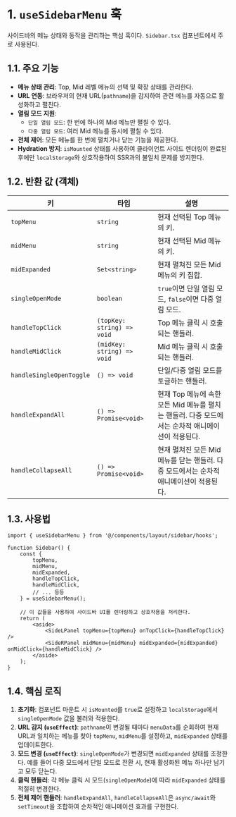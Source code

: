 # 1. `useSidebarMenu` 훅

사이드바의 메뉴 상태와 동작을 관리하는 핵심 훅이다. `Sidebar.tsx` 컴포넌트에서 주로 사용된다.

## 1.1. 주요 기능

- **메뉴 상태 관리**: Top, Mid 레벨 메뉴의 선택 및 확장 상태를 관리한다.
- **URL 연동**: 브라우저의 현재 URL(`pathname`)을 감지하여 관련 메뉴를 자동으로 활성화하고 펼친다.
- **열림 모드 지원**:
  - `단일 열림 모드`: 한 번에 하나의 Mid 메뉴만 펼칠 수 있다.
  - `다중 열림 모드`: 여러 Mid 메뉴를 동시에 펼칠 수 있다.
- **전체 제어**: 모든 메뉴를 한 번에 펼치거나 닫는 기능을 제공한다.
- **Hydration 방지**: `isMounted` 상태를 사용하여 클라이언트 사이드 렌더링이 완료된 후에만 `localStorage`와 상호작용하여 SSR과의 불일치 문제를 방지한다.

## 1.2. 반환 값 (객체)

| 키 | 타입 | 설명 |
| --- | --- | --- |
| `topMenu` | `string` | 현재 선택된 Top 메뉴의 키. |
| `midMenu` | `string` | 현재 선택된 Mid 메뉴의 키. |
| `midExpanded` | `Set<string>` | 현재 펼쳐진 모든 Mid 메뉴의 키 집합. |
| `singleOpenMode` | `boolean` | `true`이면 단일 열림 모드, `false`이면 다중 열림 모드. |
| `handleTopClick` | `(topKey: string) => void` | Top 메뉴 클릭 시 호출되는 핸들러. |
| `handleMidClick` | `(midKey: string) => void` | Mid 메뉴 클릭 시 호출되는 핸들러. |
| `handleSingleOpenToggle` | `() => void` | 단일/다중 열림 모드를 토글하는 핸들러. |
| `handleExpandAll` | `() => Promise<void>` | 현재 Top 메뉴에 속한 모든 Mid 메뉴를 펼치는 핸들러. 다중 모드에서는 순차적 애니메이션이 적용된다. |
| `handleCollapseAll` | `() => Promise<void>` | 현재 펼쳐진 모든 Mid 메뉴를 닫는 핸들러. 다중 모드에서는 순차적 애니메이션이 적용된다. |

## 1.3. 사용법

```tsx
import { useSidebarMenu } from '@/components/layout/sidebar/hooks';

function Sidebar() {
    const {
        topMenu,
        midMenu,
        midExpanded,
        handleTopClick,
        handleMidClick,
        // ... 등등
    } = useSidebarMenu();

    // 이 값들을 사용하여 사이드바 UI를 렌더링하고 상호작용을 처리한다.
    return (
        <aside>
            <SideLPanel topMenu={topMenu} onTopClick={handleTopClick} />
            <SideRPanel midMenu={midMenu} midExpanded={midExpanded} onMidClick={handleMidClick} />
        </aside>
    );
}
```

## 1.4. 핵심 로직

1. **초기화**: 컴포넌트 마운트 시 `isMounted`를 `true`로 설정하고 `localStorage`에서 `singleOpenMode` 값을 불러와 적용한다.
2. **URL 감지 (`useEffect`)**: `pathname`이 변경될 때마다 `menuData`를 순회하여 현재 URL과 일치하는 메뉴를 찾아 `topMenu`, `midMenu`를 설정하고, `midExpanded` 상태를 업데이트한다.
3. **모드 변경 (`useEffect`)**: `singleOpenMode`가 변경되면 `midExpanded` 상태를 조정한다. 예를 들어 다중 모드에서 단일 모드로 전환 시, 현재 활성화된 메뉴 하나만 남기고 모두 닫는다.
4. **클릭 핸들러**: 각 메뉴 클릭 시 모드(`singleOpenMode`)에 따라 `midExpanded` 상태를 적절히 변경한다.
5. **전체 제어 핸들러**: `handleExpandAll`, `handleCollapseAll`은 `async/await`와 `setTimeout`을 조합하여 순차적인 애니메이션 효과를 구현한다. 